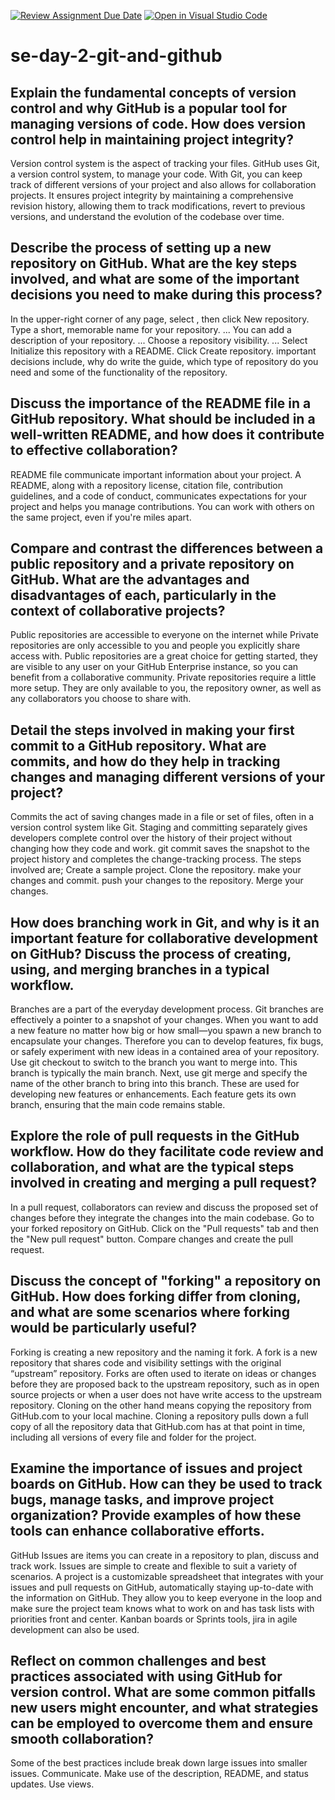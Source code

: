 [![Review Assignment Due Date](https://classroom.github.com/assets/deadline-readme-button-22041afd0340ce965d47ae6ef1cefeee28c7c493a6346c4f15d667ab976d596c.svg)](https://classroom.github.com/a/8wgCKhpZ)
[![Open in Visual Studio Code](https://classroom.github.com/assets/open-in-vscode-2e0aaae1b6195c2367325f4f02e2d04e9abb55f0b24a779b69b11b9e10269abc.svg)](https://classroom.github.com/online_ide?assignment_repo_id=15586166&assignment_repo_type=AssignmentRepo)
# se-day-2-git-and-github
## Explain the fundamental concepts of version control and why GitHub is a popular tool for managing versions of code. How does version control help in maintaining project integrity?
Version control system is the aspect of tracking your files. GitHub uses Git, a version control system, to manage your code. With Git, you can keep track of different versions of your project and also allows for collaboration projects. It ensures project integrity by maintaining a comprehensive revision history, allowing them to track modifications, revert to previous versions, and understand the evolution of the codebase over time.
## Describe the process of setting up a new repository on GitHub. What are the key steps involved, and what are some of the important decisions you need to make during this process?
In the upper-right corner of any page, select , then click New repository.
Type a short, memorable name for your repository. ...
You can add a description of your repository. ...
Choose a repository visibility. ...
Select Initialize this repository with a README.
Click Create repository.
important decisions include, why do write the guide, which type of repository do you need and some of the functionality of the repository.
## Discuss the importance of the README file in a GitHub repository. What should be included in a well-written README, and how does it contribute to effective collaboration?
README file communicate important information about your project. A README, along with a repository license, citation file, contribution guidelines, and a code of conduct, communicates expectations for your project and helps you manage contributions. You can work with others on the same project, even if you're miles apart.
## Compare and contrast the differences between a public repository and a private repository on GitHub. What are the advantages and disadvantages of each, particularly in the context of collaborative projects?
Public repositories are accessible to everyone on the internet while Private repositories are only accessible to you and people you explicitly share access with. Public repositories are a great choice for getting started, they are visible to any user on your GitHub Enterprise instance, so you can benefit from a collaborative community.
Private repositories require a little more setup. They are only available to you, the repository owner, as well as any collaborators you choose to share with.
## Detail the steps involved in making your first commit to a GitHub repository. What are commits, and how do they help in tracking changes and managing different versions of your project?
Commits the act of saving changes made in a file or set of files, often in a version control system like Git. Staging and committing separately gives developers complete control over the history of their project without changing how they code and work. git commit saves the snapshot to the project history and completes the change-tracking process. 
The steps involved are;
Create a sample project.
Clone the repository.
make your changes and commit.
push your changes to the repository.
Merge your changes.
## How does branching work in Git, and why is it an important feature for collaborative development on GitHub? Discuss the process of creating, using, and merging branches in a typical workflow.
Branches are a part of the everyday development process. Git branches are effectively a pointer to a snapshot of your changes. When you want to add a new feature no matter how big or how small—you spawn a new branch to encapsulate your changes. Therefore you can to develop features, fix bugs, or safely experiment with new ideas in a contained area of your repository. 
Use git checkout to switch to the branch you want to merge into. This branch is typically the main branch. Next, use git merge and specify the name of the other branch to bring into this branch. These are used for developing new features or enhancements. Each feature gets its own branch, ensuring that the main code remains stable.
## Explore the role of pull requests in the GitHub workflow. How do they facilitate code review and collaboration, and what are the typical steps involved in creating and merging a pull request?
In a pull request, collaborators can review and discuss the proposed set of changes before they integrate the changes into the main codebase.
Go to your forked repository on GitHub.
Click on the "Pull requests" tab and then the "New pull request" button.
Compare changes and create the pull request.
## Discuss the concept of "forking" a repository on GitHub. How does forking differ from cloning, and what are some scenarios where forking would be particularly useful?
Forking is creating a new repository and the naming it fork. A fork is a new repository that shares code and visibility settings with the original “upstream” repository. Forks are often used to iterate on ideas or changes before they are proposed back to the upstream repository, such as in open source projects or when a user does not have write access to the upstream repository. Cloning on the other hand means copying the repository from GitHub.com to your local machine. Cloning a repository pulls down a full copy of all the repository data that GitHub.com has at that point in time, including all versions of every file and folder for the project.
## Examine the importance of issues and project boards on GitHub. How can they be used to track bugs, manage tasks, and improve project organization? Provide examples of how these tools can enhance collaborative efforts.
GitHub Issues are items you can create in a repository to plan, discuss and track work. Issues are simple to create and flexible to suit a variety of scenarios. A project is a customizable spreadsheet that integrates with your issues and pull requests on GitHub, automatically staying up-to-date with the information on GitHub.
They allow you to keep everyone in the loop and make sure the project team knows what to work on and has task lists with priorities front and center.
Kanban boards or Sprints tools, jira in agile development can also be used.
## Reflect on common challenges and best practices associated with using GitHub for version control. What are some common pitfalls new users might encounter, and what strategies can be employed to overcome them and ensure smooth collaboration?
Some of the best practices include break down large issues into smaller issues.
Communicate.
Make use of the description, README, and status updates.
Use views.
